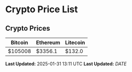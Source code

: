 # Crypto Price List

## Crypto Prices
| Bitcoin | Ethereum | Litecoin |
| ------- | -------- | -------- |
| $105008 | $3356.1 | $132.0 |
**Last Updated:** 2025-01-31 13:11 UTC
**Last Updated:** $DATE$
